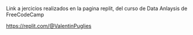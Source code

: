 Link a jercicios realizados en la pagina replit, del curso de Data Anlaysis de FreeCodeCamp

https://replit.com/@ValentinPuglies

